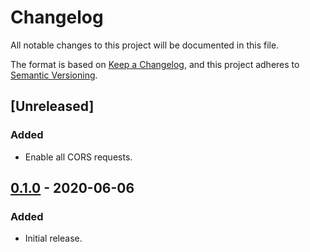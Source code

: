 # Changelog
All notable changes to this project will be documented in this file.

The format is based on [Keep a Changelog](https://keepachangelog.com/en/1.0.0/),
and this project adheres to [Semantic Versioning](https://semver.org/spec/v2.0.0.html).

## [Unreleased]
### Added
- Enable all CORS requests.

## [0.1.0] - 2020-06-06
### Added
- Initial release.

[0.1.0]: https://github.com/my-jam-store/stripe-payments-server/releases/tag/0.1.0
